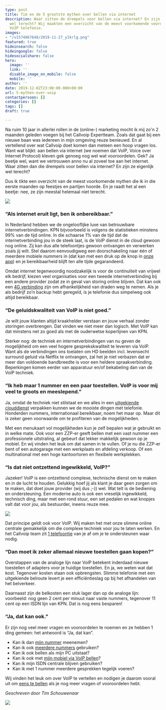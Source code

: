 ```yaml
---
type: post
title: Tim en de 5 grootste mythen over bellen via internet
description: Waar zitten de drempels voor bellen via internet? En zijn ze eigenlijk
  wel terecht? Wij maakten een overzicht van de meest voorkomende vooroordelen over
  VoIP telefonie.
images:
- "/v1574867648/2019-11-27_y1krlg.png"
featured: true
hideinsearch: false
hideingoogle: false
hidesocialshare: false
hero:
  image: ''
  link: ''
  disable_image_on_mobile: false
  mobile: ''
author: ''
date: 2019-12-02T23:00:00.000+00:00
url: 5-mythen-over-voip
contactpersoon: []
categories: []
tags: []
draft: true

---
```

Na ruim 10 jaar in allerlei rollen in de (online-) marketing mocht ik mij zo'n 2 maanden geleden voegen bij het Callvoip Expertteam. Zoals dat gaat bij een nieuwe baan was iedereen in mijn omgeving reuze benieuwd. En al vertellend over wat Callvoip doet komen dan meteen een hoop vragen los. Want wat blijkt: aan bellen via internet (we noemen dat VoIP, Voice over Internet Protocol) kleven gek genoeg nog wel wat vooroordelen. Gek? Ja beetje wel, want we vertrouwen anno nu al zoveel toe aan het internet. Waar zitten dan die drempels voor bellen via internet? En zijn ze eigenlijk wel terecht?

Dus ik tikte een overzicht van de meest voorkomende mythen die ik in die eerste maanden op feestjes en partijen hoorde. En je raadt het al een beetje: nee, ze zijn meestal helemaal niet terecht.

![](https://res.cloudinary.com/callvoip/image/upload/v1574867648/2019-11-27_y1krlg.png)

### “Als internet eruit ligt, ben ik onbereikbaar.”

In Nederland hebben we de ongelooflijke luxe van betrouwbare internetverbindingen. KPN bijvoorbeeld is volgens de statistieken minstens 99% van de tijd online. In die schaarse 1% van de tijd dat de internetverbinding jou in de steek laat, is de VoIP dienst in de cloud gewoon nog online. Zij kan dus alle telefoontjes gewoon ontvangen en verwerken zoals jij wilt. Stel daarom eenvoudigweg een doorschakeling naar één of meerdere mobiele nummers in (dat kan met een druk op de knop in [onze app](https://www.callvoip.nl/telefonie/qaller/)) en je bereikbaarheid blijft ten alle tijde gegarandeerd.

Omdat internet tegenwoordig noodzakelijk is voor de continuïteit van vrijwel elk bedrijf, kiezen veel organisaties voor een tweede internetverbinding bij een andere provider zodat ze in geval van storing online blijven. Dat kan ook een [4G verbinding](https://www.callvoip.nl/internet/managed-4g-oplossing/) zijn om afhankelijkheid van draden weg te nemen. Als je als bedrijf zo’n backup hebt geregeld, is je telefonie dus simpelweg ook altijd bereikbaar.

### “De geluidskwaliteit van VoIP is niet goed.”

Je wilt jouw klanten altijd kraakhelder verstaan en jouw verhaal zonder storingen overbrengen. Dat vinden we niet meer dan logisch. Met VoIP kan dat minstens net zo goed als met de ouderwetse koperlijnen van KPN.

Sterker nog: de techniek en internetverbindingen van nu geven de mogelijkheid om een veel hogere gesprekskwaliteit te leveren via VoIP. Want als de verbindingen ons toelaten om HD beelden incl. levensecht surround geluid via Netflix te ontvangen, zal het je niet verbazen dat er meer dan voldoende bandbreedte is voor een heldere spraakverbinding. Beperkingen komen eerder van apparatuur en/of bekabeling dan van de VoIP techniek.

### “Ik heb maar 1 nummer en een paar toestellen. VoIP is voor mij veel te groots en meeslepend.”

Ja, omdat de techniek niet stilstaat en we alles in een [uitgekiende clouddienst](https://www.callvoip.nl/telefonie/hostedvoip/) verpakken kunnen we de mooiste dingen met telefonie. Honderden nummers, internationaal bereikbaar, noem het maar op. Maar dit is zeker geen voorwaarde om te profiteren van de mogelijkheden.

Met een menukaart vol mogelijkheden kun je zelf bepalen wat je gebruikt en in welke mate. Ook voor een ZZP-er geeft bellen met een vast nummer een professionele uitstraling, al gebeurt dat lekker makkelijk gewoon op je mobiel. En wij vinden het leuk om dat samen in te vullen. Of je nu die ZZP-er bent of een autogarage met een werkplaats en afdeling verkoop. Of een multinational met een hoge kantoortoren en flexibele werkplekken.

### “Is dat niet ontzettend ingewikkeld, VoIP?”

Jazeker! VoIP is een ontzettend complexe, technische dienst om te maken en in de lucht te houden. Gelukkig hoef jij als klant je daar geen zorgen om te maken, dat doet jouw provider (wij dus ;-)) wel. Wat telt is de bediening en ondersteuning. Een moderne auto is ook een vreselijk ingewikkeld, technisch ding, maar met een rond stuur, een set pedalen en wat knopjes valt dat voor jou, als bestuurder, ineens reuze mee.

![](https://res.cloudinary.com/callvoip/image/upload/v1575373390/ingewikkeld_uallxd.png)

Dat principe geldt ook voor VoIP. Wij maken het met onze slimme online centrale gemakkelijk om die complexe techniek voor jou te laten werken. En het Callvoip team zit [1 telefoontje](https://www.callvoip.nl/contact/) van je af om je te ondersteunen waar nodig.

### “Dan moet ik zeker allemaal nieuwe toestellen gaan kopen?”

Overstappen van de analoge lijn naar VoIP betekent inderdaad nieuwe toestellen of adapters voor je huidige toestellen. En ja, we weten wat dat kost. Tegenover kosten staan ook opbrengsten. Slimme telefonie met een uitgekiende belroute levert je een efficiëntieslag op bij het afhandelen van het belverkeer.

Daarnaast zijn de belkosten een stuk lager dan op de analoge lijn: voorbeeld: nog geen 2 cent per minuut naar vaste nummers, tegenover 11 cent op een ISDN lijn van KPN. Dat is nog eens besparen!

### “Ja, dat kan ook.”

Er zijn nog veel meer vragen en vooroordelen te noemen en ze hebben 1 ding gemeen: het antwoord is “Ja, dat kan”.

* Kan ik dan [mijn nummer](https://www.callvoip.nl/telefonie/telefoonnummers/) meenemen?
* Kan ik ook [meerdere nummers](https://www.callvoip.nl/telefonie/telefoonnummers/) gebruiken?
* Kan ik ook bellen als mijn PC uitstaat?
* Kan ik ook met [mijn mobiel via VoIP bellen](https://www.callvoip.nl/telefonie/qaller/)?
* Kan ik mijn ISDN centrale blijven gebruiken?
* Kan ik met 1 nummer meerdere gesprekken tegelijk voeren?

Wij vinden het leuk om over VoIP te vertellen en nodigen je daarom vooral uit om [eens te bellen](https://www.callvoip.nl/contact/) als je nog meer vragen of vooroordelen hebt.

_Geschreven door Tim Schouwenaar_

![](https://res.cloudinary.com/callvoip/image/upload/v1575381401/TS_blog_ahjafu.jpg)
